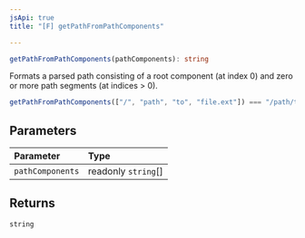 ```yaml
---
jsApi: true
title: "[F] getPathFromPathComponents"

---
```

```ts
getPathFromPathComponents(pathComponents): string
```

Formats a parsed path consisting of a root component (at index 0) and zero or more path
segments (at indices > 0).

```ts
getPathFromPathComponents(["/", "path", "to", "file.ext"]) === "/path/to/file.ext"
```

## Parameters

| Parameter | Type |
| :------ | :------ |
| `pathComponents` | readonly `string`[] |

## Returns

`string`
